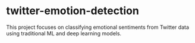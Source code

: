 # twitter-emotion-detection
This project focuses on classifying emotional sentiments from Twitter data using traditional ML and deep learning models.
